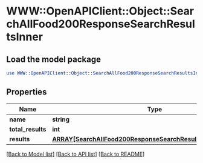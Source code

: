 # WWW::OpenAPIClient::Object::SearchAllFood200ResponseSearchResultsInner

## Load the model package
```perl
use WWW::OpenAPIClient::Object::SearchAllFood200ResponseSearchResultsInner;
```

## Properties
Name | Type | Description | Notes
------------ | ------------- | ------------- | -------------
**name** | **string** |  | 
**total_results** | **int** |  | 
**results** | [**ARRAY[SearchAllFood200ResponseSearchResultsInnerResultsInner]**](SearchAllFood200ResponseSearchResultsInnerResultsInner.md) |  | [optional] 

[[Back to Model list]](../README.md#documentation-for-models) [[Back to API list]](../README.md#documentation-for-api-endpoints) [[Back to README]](../README.md)


